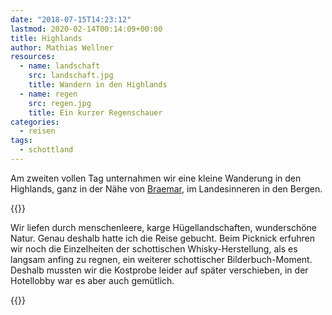 ```yaml
---
date: "2018-07-15T14:23:12"
lastmod: 2020-02-14T00:14:09+00:00
title: Highlands
author: Mathias Wellner
resources:
  - name: landschaft
    src: landschaft.jpg
    title: Wandern in den Highlands
  - name: regen
    src: regen.jpg
    title: Ein kurzer Regenschauer
categories:
  - reisen
tags:
  - schottland
---
```

Am zweiten vollen Tag unternahmen wir eine kleine Wanderung in den Highlands, ganz in der Nähe von [Braemar](https://de.wikipedia.org/wiki/Braemar), im Landesinneren in den Bergen. 
<!--more-->

{{<responsive-image name="landschaft">}}

Wir liefen durch menschenleere, karge Hügellandschaften, wunderschöne Natur. Genau deshalb hatte ich die Reise gebucht. Beim Picknick erfuhren wir noch die Einzelheiten der schottischen Whisky-Herstellung, als es langsam anfing zu regnen, ein weiterer schottischer Bilderbuch-Moment. Deshalb mussten wir die Kostprobe leider auf später verschieben, in der Hotellobby war es aber auch gemütlich. 

{{<responsive-image name="regen">}}


